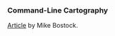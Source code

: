 ### Command-Line Cartography

[Article](https://medium.com/@mbostock/command-line-cartography-part-1-897aa8f8ca2c) by Mike Bostock.